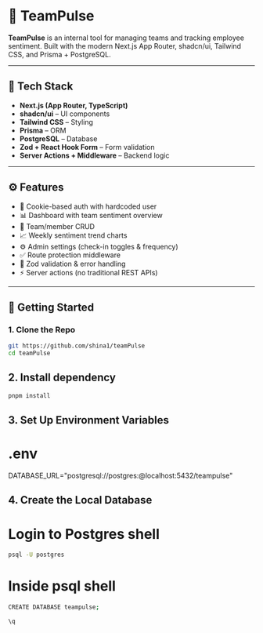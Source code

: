 # 🧠 TeamPulse

**TeamPulse** is an internal tool for managing teams and tracking employee sentiment. Built with the modern Next.js App Router, shadcn/ui, Tailwind CSS, and Prisma + PostgreSQL.

---

## 🧰 Tech Stack

- **Next.js (App Router, TypeScript)**
- **shadcn/ui** – UI components
- **Tailwind CSS** – Styling
- **Prisma** – ORM
- **PostgreSQL** – Database
- **Zod + React Hook Form** – Form validation
- **Server Actions + Middleware** – Backend logic

---

## ⚙️ Features

- 🔐 Cookie-based auth with hardcoded user
- 📊 Dashboard with team sentiment overview
- 👥 Team/member CRUD
- 📈 Weekly sentiment trend charts
- ⚙️ Admin settings (check-in toggles & frequency)
- ✅ Route protection middleware
- 🧪 Zod validation & error handling
- ⚡ Server actions (no traditional REST APIs)

---

## 🚀 Getting Started

### 1. **Clone the Repo**

```bash
git https://github.com/shina1/teamPulse
cd teamPulse
```

## 2. **Install dependency**
```bash
pnpm install
```
## 3. Set Up Environment Variables
# .env
DATABASE_URL="postgresql://postgres:<password>@localhost:5432/teampulse"

## 4. Create the Local Database
# Login to Postgres shell
```bash
psql -U postgres
```

# Inside psql shell
```bash
CREATE DATABASE teampulse;

\q
```


